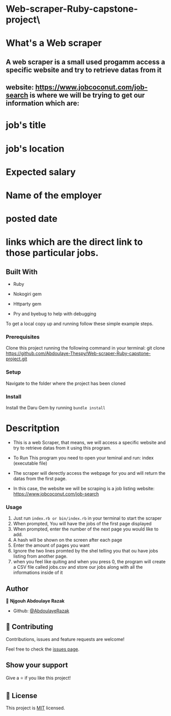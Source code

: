 # Web-scraper-Ruby-capstone-project\

# What's a Web scraper

## A web scraper is a small used progamm access a specific website and try to retrieve datas from it

## website: https://www.jobcoconut.com/job-search is where we will be trying to get our information which are:

# job's title

# job's location

# Expected salary

# Name of the employer

# posted date

# links which are the direct link to those particular jobs.


## Built With

- Ruby

- Nokogiri gem

- Httparty gem

- Pry and byebug to help with debugging

To get a local copy up and running follow these simple example steps.

### Prerequisites

Clone this project running the following command in your terminal: git clone https://github.com/Abdoulaye-Thespy/Web-scraper-Ruby-capstone-project.git

### Setup

Navigate to the folder where the project has been cloned

### Install

Install the Daru Gem by running `bundle install`

# Descritption

- This is a web Scraper, that means, we will access a specific website and try to retrieve datas from it using this program.

- To Run This program you need to open your teminal and run: index (executable file)

- The scraper will derectly access the webpage for you and will return the datas from the first page.

- In this case, the website we will be scraping is a job listing website: https://www.jobcoconut.com/job-search



### Usage

1. Just run `index.rb or bin/index.rb` in your terminal to start the scraper
2. When prompted, You will have the jobs of the first page displayed
3. When prompted, enter the number of the next page you would like to add.
4. A hash will be shown on the screen after each page
5. Enter the amount of pages you want
6. Ignore the two lines promted by the shel telling you that ou have jobs listing from another page.
7. when you feel like quiting and when you press 0, the program will create a CSV file called jobs.csv and store our jobs along with all the informations inside of it


## Author

👤 **Njgouh Abdoulaye Razak**

- Github: [@AbdoulayeRazak](https://github.com/Abdoulaye-Thespy)


## 🤝 Contributing

Contributions, issues and feature requests are welcome!

Feel free to check the [issues page](https://github.com/Abdoulaye-Thespy/Web-scraper-Ruby-capstone-project/issues).

## Show your support

Give a ⭐️ if you like this project!

## 📝 License

This project is [MIT](lic.url) licensed.